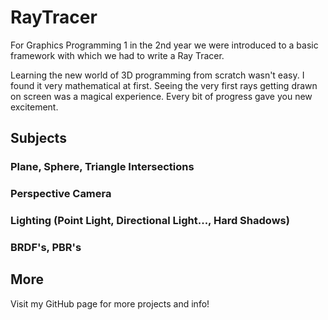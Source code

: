 # RayTracer
For Graphics Programming 1 in the 2nd year we were introduced to a basic framework with which we had to write a Ray Tracer.

Learning the new world of 3D programming from scratch wasn't easy. I found it very mathematical at first. Seeing the very first rays getting drawn on screen was a magical experience. Every bit of progress gave you new excitement.

## Subjects
### Plane, Sphere, Triangle Intersections
### Perspective Camera
### Lighting (Point Light, Directional Light..., Hard Shadows)
### BRDF's, PBR's

## More
Visit my GitHub page for more projects and info!
